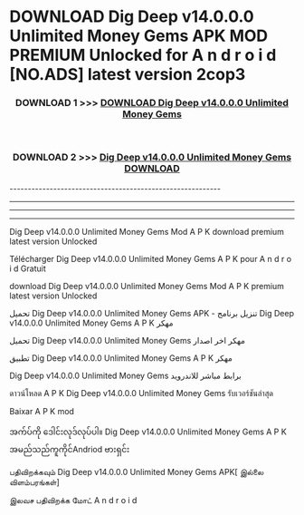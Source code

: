 # DOWNLOAD Dig Deep v14.0.0.0 Unlimited Money Gems  APK MOD PREMIUM Unlocked for A n d r o i d [NO.ADS] latest version 2cop3 



<div align="center">

<h3>DOWNLOAD 1 >>> <a href="https://getmod2.web.app/?judul=Dig Deep v14.0.0.0 Unlimited Money Gems ">DOWNLOAD Dig Deep v14.0.0.0 Unlimited Money Gems </a></h3><br>

<h3>DOWNLOAD 2 >>> <a href="https://getmod2.web.app/?judul=Dig Deep v14.0.0.0 Unlimited Money Gems ">Dig Deep v14.0.0.0 Unlimited Money Gems  DOWNLOAD </a></h3>

</div>
----------------------------------------------------------

----------------------------------------------------------

----------------------------------------------------------

----------------------------------------------------------

Dig Deep v14.0.0.0 Unlimited Money Gems  Mod A P K download premium latest version Unlocked

Télécharger Dig Deep v14.0.0.0 Unlimited Money Gems  A P K pour A n d r o i d Gratuit

download Dig Deep v14.0.0.0 Unlimited Money Gems  Mod A P K premium latest version Unlocked

تحميل Dig Deep v14.0.0.0 Unlimited Money Gems  APK - تنزيل برنامج Dig Deep v14.0.0.0 Unlimited Money Gems  A P K مهكر

تحميل Dig Deep v14.0.0.0 Unlimited Money Gems  مهكر اخر اصدار

تطبيق Dig Deep v14.0.0.0 Unlimited Money Gems  A P K مهكر

Dig Deep v14.0.0.0 Unlimited Money Gems  برابط مباشر للاندرويد

ดาวน์โหลด A P K Dig Deep v14.0.0.0 Unlimited Money Gems  รับเวอร์ชันล่าสุด

Baixar A P K mod

အက်ပ်ကို ဒေါင်းလုဒ်လုပ်ပါ။ Dig Deep v14.0.0.0 Unlimited Money Gems  A P K အမည်သည်ကူကိုင်Andriod ဗားရှင်း

பதிவிறக்கவும் Dig Deep v14.0.0.0 Unlimited Money Gems  APK[ இல்லை விளம்பரங்கள்] 
 
இலவச பதிவிறக்க மோட் A n d r o i d



